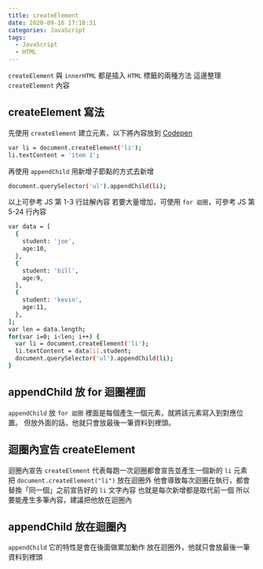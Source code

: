 ```yaml
---
title: createElement
date: 2020-09-16 17:18:31
categories: JavaScript
tags:
  - JavaScript
  - HTML
---
```

`createElement` 與 `innerHTML` 都是插入 `HTML` 標籤的兩種方法
這邊整理 `createElement` 內容
<!-- more -->
## createElement 寫法
先使用 `createElement` 建立元素，以下將內容放到 [Codepen](https://codepen.io/HexSchool_yuko/pen/poyZxEX)
```sh
var li = document.createElement('li');
li.textContent = 'item 1';
```
再使用 `appendChild` 用新增子節點的方式去新增
```sh
document.querySelector('ul').appendChild(li);
```
以上可參考 JS 第 1-3 行註解內容
若要大量增加，可使用 `for 迴圈`，可參考 JS 第 5-24 行內容
```sh
var data = [
  {
    student: 'joe',
    age:10,
  },
  {
    student: 'bill',
    age:9,
  },
  {
    student: 'kevin',
    age:11,
  },    
];
var len = data.length;
for(var i=0; i<len; i++) {
  var li = document.createElement('li');
  li.textContent = data[i].student;
  document.querySelector('ul').appendChild(li);
}
```
## appendChild 放 for 迴圈裡面
`appendChild` 放 `for 迴圈` 裡面是每個產生一個元素，就將該元素寫入到對應位置。
但放外面的話，他就只會放最後一筆資料到裡頭。


## 迴圈內宣告 createElement
迴圈內宣告 `createElement` 代表每跑一次迴圈都會宣告並產生一個新的 `li` 元素
把 `document.createElement("li")` 放在迴圈外
他會導致每次迴圈在執行，都會替換「同一個」之前宣告好的 `li` 文字內容
也就是每次新增都是取代前一個
所以要能產生多筆內容，建議把他放在迴圈內

## appendChild 放在迴圈內
`appendChild` 它的特性是會在後面做累加動作
放在迴圈外，他就只會放最後一筆資料到裡頭